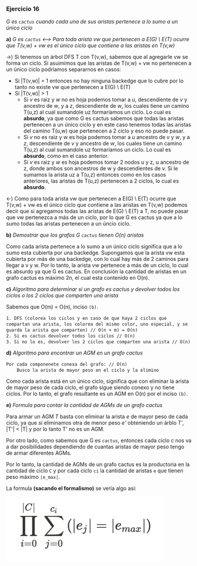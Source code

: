 ### Ejercicio 16

_G es `cactus` cuando cada una de sus aristas pertenece a lo sumo a un único ciclo_

**a)** _G es `cactus` <--> Para toda arista vw que pertenecen a E(G) \ E(T) ocurre que T(v,w) + vw es el único ciclo que contiene a las aristas en T(v,w)_

->) Si tenemos un árbol DFS T con T(v,w), sabemos que al agregarle vw se forma un ciclo. Si asuimimos que las aristas de T(v,w) + vw no pertenecen a un único ciclo podríamos separarnos en casos:
- Si |T(v,w)| = 1 entonces no hay ninguna backedge que lo cubre por lo tanto no existe vw que pertenecen a E(G) \ E(T)
- Si |T(v,w)| > 1 
    - Si _v_ es raiz y _w_ no es hoja podemos tomar a _u_, descendiente de _v_ y ancestro de _w_, y a _z_, descendiente de _w_, los cuales tiene un camino T(u,z) al cual sumandole uz formaríamos un ciclo. Lo cual es **absurdo**, ya que como G es cactus sabemos que todas las aristas pertenecen a un único ciclo y en este caso tenemos todas las aristas del camino T(u,w) que pertenecen a 2 ciclo y eso no puede pasar.
    - Si _v_ no es raiz y _w_ es hoja podemos tomar a _u_ ancestro de _v_ y _w_, y a _z_, descendiente de _v_ y ancestro de _w_, los cuales tiene un camino T(u,z) al cual sumandole uz formaríamos un ciclo. Lo cual es **absurdo**, como en el caso anterior.
    - Si _v_ es raiz y _w_ es hoja podemos tomar 2 nodos u y z, u ancestro de z, donde ambos son ancestros de w y descendientes de v. Si le sumamos la arista uz a T(u,z) entonces como en los casos anteriores, las aristas de T(u,z) pertenecen a 2 ciclos, lo cual es **absurdo**.

<-) Como para toda arista vw que pertenecen a E(G) \ E(T) ocurre que T(v,w) + vw es el único ciclo que contiene a las aristas en T(v,w) podemos decir que si agregamos todas las aristas de E(G) \ E(T) a T, no puede pasar que vw pertenezca a más de un ciclo, por lo que G es cactus ya que a lo sumo todas las aristas pertenecen a un úncio ciclo.

**b)** _Demostrar que los grafos G `cactus` tienen O(n) aristas_

Como cada arista pertenece a lo sumo a un único ciclo significa que a lo sumo esta cubierta por una backedge. Supongamos que la arista vw esta cubierta por más de una backedge, con lo cual hay más de 2 caminos para llegar a v y w. Por lo tanto, la arista vw pertenece a más de un ciclo, lo cual es absurdo ya que G es cactus. En conclusión la cantidad de aristas en un grafo cactus es máximo 2n, el cual esta contenido en O(n).

**c)** _Algoritmo para determinar si un grafo es cactus y devolver todos los ciclos o los 2 ciclos que comparten una arista_

Sabemos que O(m) = O(n), inciso `(b)`. 
```
1. DFS (colorea los ciclos y en caso de que haya 2 ciclos que compartan una arista, los colorea del mismo color, uno especial, y se guarda la arista que comparten) // O(n + m) = O(n) 
2. Si es cactus devolver todos los ciclos // O(n)
3. Si no lo es, devolver los 2 ciclos que comparten una arista // O(n)
```

**d)** _Algoritmo para encontrar un AGM en un grafo cactus_

```
Por cada componenete conexa del grafo: // O(n)
    Busco la arista de mayor peso en el ciclo y la elimino 
```
Como cada arista está en un único ciclo, significa que con eliminar la arista de mayor peso de cada ciclo, el grafo sigue siendo conexo y no tiene ciclos. Por lo tanto, el grafo resultante es un AGM en O(n) por el inciso `(b)`.

**e)** _Formula para contar la cantidad de AGMs de un grafo cactus_

Para armar un AGM _T_ basta con eliminar la arista _e_ de mayor peso de cada ciclo, ya que si eliminamos otra de menor peso _e'_ obteniendo un árblo T', |T'| < |T| y por lo tanto T' no es un AGM.

Por otro lado, como sabemos que G es `cactus`, entonces cada ciclo _c_ nos va a dar posibilidades dependiendo de cuantas aristas de mayor peso tengo de armar diferentes AGMs.

Por lo tanto, la cantidad de AGMs de un grafo cactus es la productoria en la cantidad de ciclo `C` y por cada ciclo `ci` la cantidad de aristas `e` que tienen peso máximo `|e_max|`.

La formula **(sacando el formalismo)** se vería algo así:

![Error](img/prod_16.png)
